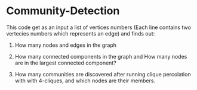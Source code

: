 # Community-Detection

This code get as an input a list of vertices numbers (Each line contains two vertecies numbers which represents an edge)
and finds out:

1. How many nodes and edges in the graph

2. How many connected components in the graph and How many nodes are in the largest connected
component?

3. How many communities are discovered after running clique percolation with with 4-cliques, and which nodes are their members.
